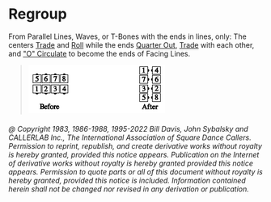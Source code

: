 
# Regroup

From Parallel Lines, Waves, or T-Bones with the ends in
lines, only: The centers [Trade](../b2/trade.md) and
[Roll](../plus/anything_and_roll.md) while the ends
[Quarter Out](../a1/quarter_in.md), [Trade](../b2/trade.md) with each other, and
["O" Circulate](o_formation.md) to
become the ends of Facing Lines.

> 
> ![alt](regroup.png)
> 

###### @ Copyright 1983, 1986-1988, 1995-2022 Bill Davis, John Sybalsky and CALLERLAB Inc., The International Association of Square Dance Callers. Permission to reprint, republish, and create derivative works without royalty is hereby granted, provided this notice appears. Publication on the Internet of derivative works without royalty is hereby granted provided this notice appears. Permission to quote parts or all of this document without royalty is hereby granted, provided this notice is included. Information contained herein shall not be changed nor revised in any derivation or publication.
